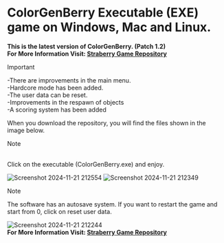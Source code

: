 # ColorGenBerry Executable (EXE) game on Windows, Mac and Linux.
**This is the latest version of ColorGenBerry. (Patch 1.2)**
<br>**For More Information Visit: [Straberry Game Repository](https://github.com/mmejiasGitHub/Strawberry-Game)**
> [!IMPORTANT]
>-There are improvements in the main menu.
><br>-Hardcore mode has been added.
><br>-The user data can be reset.
><br>-Improvements in the respawn of objects
><br>-A scoring system has been added

When you download the repository, you will find the files shown in the image below.
> [!NOTE]
> <br>Click on the executable (ColorGenBerry.exe) and enjoy.

![Screenshot 2024-11-21 212554](https://github.com/user-attachments/assets/5efe4cb4-9e1e-4858-9f7c-879dc8ce34de)
![Screenshot 2024-11-21 212349](https://github.com/user-attachments/assets/05f05344-144e-4569-931c-f99f700f92e5)

> [!NOTE]
> The software has an autosave system. If you want to restart the game and start from 0, click on reset user data.

![Screenshot 2024-11-21 212244](https://github.com/user-attachments/assets/c7803f92-7a4d-4be6-a379-c1c2b595979a)
<br>**For More Information Visit: [Straberry Game Repository](https://github.com/mmejiasGitHub/Strawberry-Game)**
